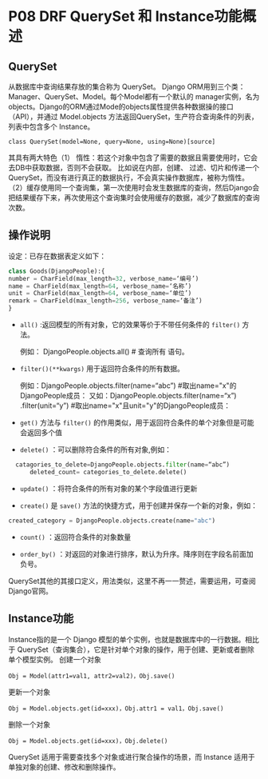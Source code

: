# P08 DRF QuerySet 和 Instance功能概述

## QuerySet

从数据库中查询结果存放的集合称为 QuerySet。 Django ORM用到三个类：Manager、QuerySet、Model。每个Model都有一个默认的
manager实例，名为objects。Django的ORM通过Mode的objects属性提供各种数据操的接口（API），并通过 Model.objects 方法返回QuerySet，生产符合查询条件的列表，列表中包含多个 Instance。

`class QuerySet(model=None, query=None, using=None)[source]`

其具有两大特色（1） 惰性：若这个对象中包含了需要的数据且需要使用时，它会去DB中获取数据，否则不会获取。 比如说在内部，创建、
过滤、切片和传递一个QuerySet，而没有进行真正的数据执行，不会真实操作数据库，被称为惰性。（2）缓存使用同一个查询集，第一次使用时会发生数据库的查询，然后Django会把结果缓存下来，再次使用这个查询集时会使用缓存的数据，减少了数据库的查询次数。

## 操作说明

设定：已存在数据表定义如下：
```py
class Goods(DjangoPeople):{
number = CharField(max_length=32, verbose_name=‘编号’)
name = CharField(max_length=64, verbose_name=‘名称’)
unit = CharField(max_length=64, verbose_name=‘单位’)
remark = CharField(max_length=256, verbose_name=‘备注’)
} 
```
* `all()` :返回模型的所有对象，它的效果等价于不带任何条件的 `filter()` 方法。
    
    例如：  DjangoPeople.objects.all() # 查询所有 语句。

*  `filter()(**kwargs)` 用于返回符合条件的所有数据。

    例如：DjangoPeople.objects.filter(name=“abc”) #取出name="x"的DjangoPeople成员：
    又如：DjangoPeople.objects.filter(name=“x”) .filter(unit=“y”) #取出name="x"且unit="y"的DjangoPeople成员：


* `get()` 方法与 `filter()` 的作用类似，用于返回符合条件的单个对象但是可能会返回多个值
 
* `delete()` ：可以删除符合条件的所有对象,例如：  
    
```py
  catagories_to_delete=DjangoPeople.objects.filter(name=“abc”)
      deleted_count= categories_to_delete.delete()
  ```


* `update()` ：将符合条件的所有对象的某个字段值进行更新

* `create()` 是 `save()` 方法的快捷方式，用于创建并保存一个新的对象，例如：

```py
created_category = DjangoPeople.objects.create(name="abc")
```

* `count()` ：返回符合条件的对象数量

* `order_by()` ：对返回的对象进行排序，默认为升序。降序则在字段名前面加负号。

  
QuerySet其他的其接口定义，用法类似，这里不再一一赘述，需要运用，可查阅Django官网。


## Instance功能

Instance指的是一个 Django 模型的单个实例，也就是数据库中的一行数据。相比于 QuerySet（查询集合），它是针对单个对象的操作，用于创建、更新或者删除单个模型实例。
创建一个对象

`Obj = Model(attr1=val1, attr2=val2)，Obj.save()`

更新一个对象

`Obj = Model.objects.get(id=xxx)，Obj.attr1 = val1，Obj.save()`

删除一个对象

`Obj = Model.objects.get(id=xxx)，Obj.delete()`

QuerySet 适用于需要查找多个对象或进行聚合操作的场景，而 Instance 适用于单独对象的创建、修改和删除操作。
